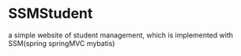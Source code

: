 # SSMStudent
a simple website of student management, which is implemented with SSM(spring springMVC mybatis)
